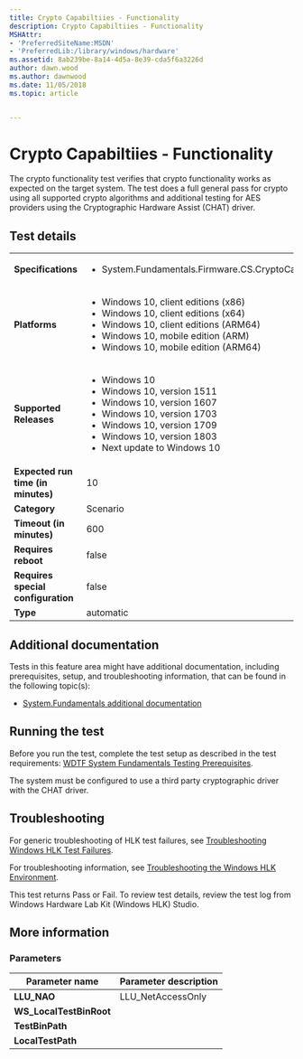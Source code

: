 ```yaml
---
title: Crypto Capabiltiies - Functionality
description: Crypto Capabiltiies - Functionality
MSHAttr:
- 'PreferredSiteName:MSDN'
- 'PreferredLib:/library/windows/hardware'
ms.assetid: 8ab239be-8a14-4d5a-8e39-cda5f6a3226d
author: dawn.wood
ms.author: dawnwood
ms.date: 11/05/2018
ms.topic: article


---
```


# <span id="p_hlk_test.06e660a6-5f77-4b57-a026-ad68417db4cf"></span>Crypto Capabiltiies - Functionality


The crypto functionality test verifies that crypto functionality works as expected on the target system. The test does a full general pass for crypto using all supported crypto algorithms and additional testing for AES providers using the Cryptographic Hardware Assist (CHAT) driver.

## Test details

|||
|---|---|
| **Specifications**  | <ul><li>System.Fundamentals.Firmware.CS.CryptoCapabilities</li></ul> |  
| **Platforms**   | <ul><li>Windows 10, client editions (x86)</li><li>Windows 10, client editions (x64)</li><li>Windows 10, client editions (ARM64)</li><li>Windows 10, mobile edition (ARM)</li><li>Windows 10, mobile edition (ARM64)</li></ul> |
| **Supported Releases** | <ul><li>Windows 10</li><li>Windows 10, version 1511</li><li>Windows 10, version 1607</li><li>Windows 10, version 1703</li><li>Windows 10, version 1709</li><li>Windows 10, version 1803</li><li>Next update to Windows 10</li></ul> |
|**Expected run time (in minutes)**| 10 |
|**Category**| Scenario |
|**Timeout (in minutes)**| 600 |
|**Requires reboot**| false |
|**Requires special configuration**| false |
|**Type**| automatic |



## <span id="Additional_documentation"></span><span id="additional_documentation"></span><span id="ADDITIONAL_DOCUMENTATION"></span>Additional documentation


Tests in this feature area might have additional documentation, including prerequisites, setup, and troubleshooting information, that can be found in the following topic(s):

-   [System.Fundamentals additional documentation](system-fundamentals-additional-documentation.md)

## <span id="Running_the_test"></span><span id="running_the_test"></span><span id="RUNNING_THE_TEST"></span>Running the test


Before you run the test, complete the test setup as described in the test requirements: [WDTF System Fundamentals Testing Prerequisites](wdtf-system-fundamentals-testing-prerequisites.md).

The system must be configured to use a third party cryptographic driver with the CHAT driver.

## <span id="Troubleshooting"></span><span id="troubleshooting"></span><span id="TROUBLESHOOTING"></span>Troubleshooting


For generic troubleshooting of HLK test failures, see [Troubleshooting Windows HLK Test Failures](../user/troubleshooting-windows-hlk-test-failures.md).

For troubleshooting information, see [Troubleshooting the Windows HLK Environment](../user/troubleshooting-the-windows-hlk-environment.md).

This test returns Pass or Fail. To review test details, review the test log from Windows Hardware Lab Kit (Windows HLK) Studio.

## <span id="More_information"></span><span id="more_information"></span><span id="MORE_INFORMATION"></span>More information


### <span id="Parameters"></span><span id="parameters"></span><span id="PARAMETERS"></span>Parameters

| Parameter name           | Parameter description |
|--------------------------|-----------------------|
| **LLU\_NAO**             | LLU\_NetAccessOnly    |
| **WS\_LocalTestBinRoot** |                       |
| **TestBinPath**          |                       |
| **LocalTestPath**        |                       |












